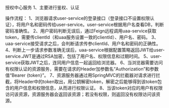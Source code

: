 授权中心服务
1、主要进行鉴权、认证

操作流程：
1、浏览器请求user-service的登录接口（登录接口不设置权限认证），将用户名和密码传给user-service。user-service根据用户名查看DB，判断密码准确性。
2、用户密码判断无误后，通过Feign远程调用uaa-service获取token，需要传clientId（和uaa服务设置一致的clientId）、用户名、密码。
3、uaa-service接受请求之后，会判断请求传参clientId、用户名和密码的正确性。
4、判断上一步请求参数准确无误后，uaa-service根据配置策略返回JWT给user-service.JWT是通过RSA加密，包括了用户名、权限信息和过期时间。
5、user-service获取JWT之后，连同用户信息一起返回给浏览器。
6、当浏览器需要访问有权限认证的资源服务，需要在请求的Header加参数名“Authorization”和参数值“Bearer {token}”。
7、资源服务器通过用SpringMVC的拦截器对请求进行拦截，将Header中的token取出，用公钥解密token，解密之后能够得到该token包含的用户信息和权限信息，从而进行权限认证。
8、当该token对应的用户有权限访问该资源，资源服务器会返回该资源；若没有权限，则返回没有权限访问该资源。

